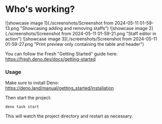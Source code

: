 # Who's working?

![showcase image 1](./screenshots/Screenshot from 2024-05-11 01-59-13.png "Showcasing adding and removing staffs")
![showcase image 2](./screenshots/Screenshot from 2024-05-11 01-59-21.png "Staff editor in action")
![showcase image 3](./screenshots/Screenshot from 2024-05-11 01-59-27.png "Print preview only containing the table and header")

You can follow the Fresh "Getting
Started" guide here: https://fresh.deno.dev/docs/getting-started

### Usage

Make sure to install Deno: https://deno.land/manual/getting_started/installation

Then start the project:

```
deno task start
```

This will watch the project directory and restart as necessary.
